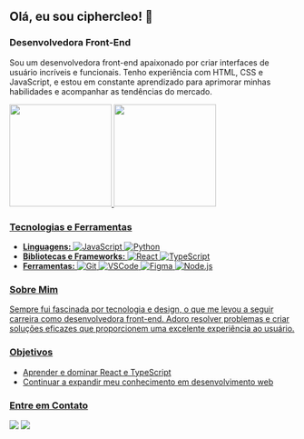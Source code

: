 ## Olá, eu sou ciphercleo! 👋

### Desenvolvedora Front-End

Sou um desenvolvedora front-end apaixonado por criar interfaces de usuário incríveis e funcionais. Tenho experiência com HTML, CSS e JavaScript, e estou em constante aprendizado para aprimorar minhas habilidades e acompanhar as tendências do mercado.

<div>
<a href="https://github.com/ciphercleo">
<img loading="lazy" height="180em" src="https://github-readme-stats.vercel.app/api/top-langs/?username=ciphercleo&layout=compact&langs_count=7&theme=tokyonight"/>
<img loading="lazy" height="180em" src="https://github-readme-stats.vercel.app/api?username=ciphercleo&show_icons=true&theme=tokyonight&include_all_commits=true&count_private=true"/>
</div>

### Tecnologias e Ferramentas
- **Linguagens:**
  ![JavaScript](https://img.shields.io/badge/JavaScript-F7DF1E?style=for-the-badge&logo=javascript&logoColor=black)
  ![Python](https://img.shields.io/badge/Python-3776AB?style=for-the-badge&logo=python&logoColor=white)
- **Bibliotecas e Frameworks:**
  ![React](https://img.shields.io/badge/React-20232A?style=for-the-badge&logo=react&logoColor=61DAFB)
  ![TypeScript](https://img.shields.io/badge/TypeScript-007ACC?style=for-the-badge&logo=typescript&logoColor=white)
- **Ferramentas:**
  ![Git](https://img.shields.io/badge/Git-F05032?style=for-the-badge&logo=git&logoColor=white)
  ![VSCode](https://img.shields.io/badge/VS%20Code-0078d7?style=for-the-badge&logo=visual%20studio%20code&logoColor=white)
  ![Figma](https://img.shields.io/badge/Figma-F24E1E?style=for-the-badge&logo=figma&logoColor=white)
  ![Node.js](https://img.shields.io/badge/Node.js-339933?style=for-the-badge&logo=nodedotjs&logoColor=white)


### Sobre Mim
Sempre fui fascinada por tecnologia e design, o que me levou a seguir carreira como desenvolvedora front-end. Adoro resolver problemas e criar soluções eficazes que proporcionem uma excelente experiência ao usuário.

### Objetivos
- Aprender e dominar React e TypeScript
- Continuar a expandir meu conhecimento em desenvolvimento web

### Entre em Contato
<div>
<a href="mailto:cleodelfabbro@gmail.com"><img loading="lazy" src="https://img.shields.io/badge/Gmail-D14836?style=for-the-badge&logo=gmail&logoColor=white" target="_blank"></a>
<a href="https://www.linkedin.com/in/cleomenegasso/" target="_blank"><img loading="lazy" src="https://img.shields.io/badge/-LinkedIn-%230077B5?style=for-the-badge&logo=linkedin&logoColor=white" target="_blank"></a>   
</div>


